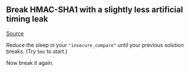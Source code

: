 ## Break HMAC-SHA1 with a slightly less artificial timing leak

[Source](http://cryptopals.com/sets/4/challenges/32/)

Reduce the sleep in your `"insecure_compare"` until your previous solution breaks. (Try `5ms` to start.)

Now break it again.